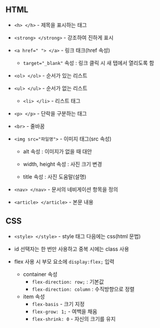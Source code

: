 ## HTML

- `<h> </h>` - 제목을 표시하는 태그

- `<strong> </strong>` - 강조하여 진하게 표시
- `<a href=" "> </a>` - 링크 태크(href 속성)
  - `target="_blank"` 속성 : 링크 클릭 시 새 탭에서 열리도록 함
- `<ol> </ol>` - 순서가 있는 리스트
- `<ul> </ul>` - 순서가 없는 리스트

  - `<li> </li>` - 리스트 태그

- `<p> </p>` - 단락을 구분하는 태그
- `<br>` - 줄바꿈
- `<img src="파일명">` - 이미지 태그(src 속성)

  - alt 속성 : 이미지가 없을 때 대안

  - width, height 속성 : 사진 크기 변경
  - title 속성 : 사진 도움말(설명)

- `<nav> </nav>` - 문서의 네비게이션 항목을 정의
- `<article> </article>` - 본문 내용

## CSS

- `<style> </style>` - style 태그 다음에는 css(html 문법)

- id 선택자는 한 번만 사용하고 중복 시에는 class 사용
- flex 사용 시 부모 요소에 `display:flex;` 입력
  - container 속성
    - `flex-direction: row;` : 기본값
    - `flex-direction: column` : 수직방향으로 정렬
  - item 속성
    - `flex-basis` - 크기 지정
    - `flex-grow: 1;` - 여백을 채움
    - `flex-shrink: 0` - 자신의 크기를 유지
